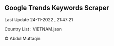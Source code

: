 

## Google Trends Keywords Scraper 
 
Last Update 24-11-2022 , 21:47:21

Country List :
VIETNAM.json



© Abdul Muttaqin 
